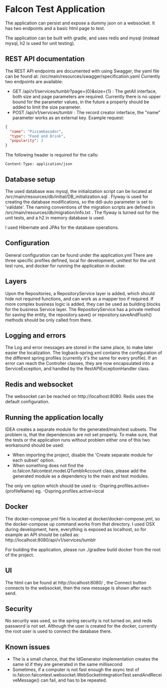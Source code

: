 # Falcon Test Application

The application can persist and expose a dummy json on a websocket. It has two endpoints and a basic html page to test.

The application can be built with gradle, and uses redis and mysql (instead mysql, h2 is used for unit testing).

## REST API documentation
The REST API endpoints are documented with using Swagger, the yaml file can be found at: /src/main/resources/swagger/specification.yaml 
Currently two endpoints are available:
- GET /api/v1/services/tumblr?page={0}&size={1} : The getAll interface, both size and page parameters are required. Currently there is no upper bound for the parameter values, in the future a property should be added to limit the size parameter.  
- POST /api/v1/services/tumblr : The record creator interface, the "name" parameter works as an external key.
  Example request:
```json
{
  "name": "Pizzambasador",
  "type": "Food and Drink",
  "popularity": 3
}
```
The following header is required for the calls:
```
Content-Type: application/json
```

## Database setup
The used database was mysql, the initialization script can be located at /src/main/resources/db/initial/DB_initialization.sql .
Flyway is used for creating the database modifications, so the ddl-auto parameter is set to 'validate'. The naming conventions of the migration scripts are defined in /src/main/resources/db/migration/info.txt .
The flyway is turned out for the unit tests, and a h2 in memory database is used.

I used Hibernate and JPAs for the database operations.

## Configuration
General configuration can be found under the application.yml There are three specific profiles defined, local for development, unittest for the unit test runs, and docker for running the application in docker.

## Layers
Upon the Repositories, a RepositoryService layer is added, which should hide not required functions, and can work as a mapper too if required. If more complex business logic is added, they can be used as building blocks for the business Service layer. 
The RepositoryService has a private method for saving the entity, the repository.save() or repository.saveAndFlush() methods should be only called from there.

## Logging and errors
The Log and error messages are stored in the same place, to make later easier the localization. The logback-spring.xml contains the configuration of the different spring profiles (currently it's the same for every profile).
If an error can reach the Controller classes, they are now encapsulated into a ServiceException, and handled by the RestAPIExceptionHandler class.

## Redis and websocket

The websocket can be reached on http://localhost:8080. Redis uses the default configuration.

## Running the application locally
IDEA creates a separate module for the generated/main/test subsets. The problem is, that the dependencies are not set properly.
To make sure, that the tests or the application runs without problem either one of this two workaround should be used:
- When importing the project, disable the 'Create separate module for each subset' option.
- When something does not find the io.falcon.falcontest.model.QTumblrAccount class, please add the generated module as a dependency to the main and test modules.

The only vm option which should be used is: -Dspring.profiles.active={profileName} eg. -Dspring.profiles.active=local

## Docker
The docker-compose.yml file is located at docker/docker-compose.yml, so the docker-compose up command works from that directory.
I used OSX during development, here, everything is exposed as localhost, so for example an API should be called as: http://localhost:8080/api/v1/services/tumblr

For building the application, please run ./gradlew build docker from the root of the project.


## UI

The html can be found at http://localhost:8080/ , the Connect button connects to the websocket, then the new message is shown after each send. 
## Security
No security was used, so the spring security is not turned on, and redis password is not set. Although the user is created for the docker, currently the root user is used to connect the database there.

## Known issues
- The is a small chance, that the IdGenerator implementation creates the same id if they are generated in the same millisecond
- Sometimes, if a computer is not fast enough the async test of io.falcon.falcontest.websocket.WebSocketIntegrationTest.sendAndReceiveMessage() can fail, and has to be repeated.
  

 

